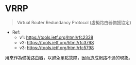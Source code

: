 # VRRP
> Virtual Router Redundancy Protocol (虛擬路由器備援協定)
- Ref: 
    - v1: https://tools.ietf.org/html/rfc2338
    - v2: https://tools.ietf.org/html/rfc3768
    - v3: https://tools.ietf.org/html/rfc5798


用來作為備援路由器，以避免單點故障，因而造成網路不通的現象。
